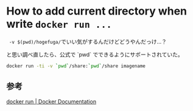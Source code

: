  # How to add current directory when write `docker run ...`

` -v $(pwd)/hogefuga/`でいい気がするんだけどどうやんだっけ…？

と思い調べ直したら、公式で  \`pwd\`  でできるようにサポートされていた。

```bash
docker run -ti -v `pwd`/share:`pwd`/share imagename
```

## 参考
[docker run | Docker Documentation](https://docs.docker.com/engine/reference/commandline/run/#mount-volume--v-read-only)

